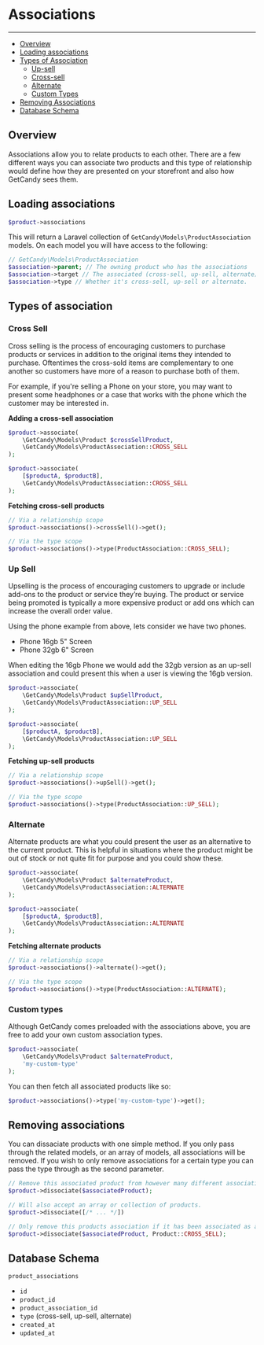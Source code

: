 # Associations

---

- [Overview](#overview)
- [Loading associations](#loading-associations)
- [Types of Association](#typesofassociation)
  - [Up-sell](#up-sell)
  - [Cross-sell](#cross-sell)
  - [Alternate](#alternate)
  - [Custom Types](#custom)
- [Removing Associations](#removing-associations)
- [Database Schema](#database-schema)

<a name="overview"></a>
## Overview

Associations allow you to relate products to each other. There are a few different ways you can associate two products and this type of relationship would define how they are presented on your storefront and also how GetCandy sees them.

<a name="loading-associations"></a>
## Loading associations

```php
$product->associations
```

This will return a Laravel collection of `GetCandy\Models\ProductAssociation` models. On each model you will have access to the following:

```php
// GetCandy\Models\ProductAssociation
$association->parent; // The owning product who has the associations
$association->target // The associated (cross-sell, up-sell, alternate) product.
$association->type // Whether it's cross-sell, up-sell or alternate.
```

<a name="typesofassociation"></a>
## Types of association

<a name="cross-sell"></a>
### Cross Sell

Cross selling is the process of encouraging customers to purchase products or services in addition to the original items they intended to purchase. Oftentimes the cross-sold items are complementary to one another so customers have more of a reason to purchase both of them.

For example, if you're selling a Phone on your store, you may want to present some headphones or a case that works with the phone which the customer may be interested in.

**Adding a cross-sell association**

```php
$product->associate(
    \GetCandy\Models\Product $crossSellProduct,
    \GetCandy\Models\ProductAssociation::CROSS_SELL
);

$product->associate(
    [$productA, $productB],
    \GetCandy\Models\ProductAssociation::CROSS_SELL
);
```

**Fetching cross-sell products**

```php
// Via a relationship scope
$product->associations()->crossSell()->get();

// Via the type scope
$product->associations()->type(ProductAssociation::CROSS_SELL);
```

<a name="up-sell"></a>
### Up Sell

Upselling is the process of encouraging customers to upgrade or include add-ons to the product or service they’re buying. The product or service being promoted is typically a more expensive product or add ons which can increase the overall order value.

Using the phone example from above, lets consider we have two phones.

- Phone 16gb 5" Screen
- Phone 32gb 6" Screen

When editing the 16gb Phone we would add the 32gb version as an up-sell association and could present this when a user is viewing the 16gb version.

```php
$product->associate(
    \GetCandy\Models\Product $upSellProduct,
    \GetCandy\Models\ProductAssociation::UP_SELL
);

$product->associate(
    [$productA, $productB],
    \GetCandy\Models\ProductAssociation::UP_SELL
);
```

**Fetching up-sell products**

```php
// Via a relationship scope
$product->associations()->upSell()->get();

// Via the type scope
$product->associations()->type(ProductAssociation::UP_SELL);
```

<a name="alternate"></a>
### Alternate

Alternate products are what you could present the user as an alternative to the current product. This is helpful in situations where the product might be out of stock or not quite fit for purpose and you could show these.

```php
$product->associate(
    \GetCandy\Models\Product $alternateProduct,
    \GetCandy\Models\ProductAssociation::ALTERNATE
);

$product->associate(
    [$productA, $productB],
    \GetCandy\Models\ProductAssociation::ALTERNATE
);
```

**Fetching alternate products**

```php
// Via a relationship scope
$product->associations()->alternate()->get();

// Via the type scope
$product->associations()->type(ProductAssociation::ALTERNATE);
```

<a name="custom"></a>
### Custom types

Although GetCandy comes preloaded with the associations above, you are free to add your own custom association types.

```php
$product->associate(
    \GetCandy\Models\Product $alternateProduct,
    'my-custom-type'
);
```

You can then fetch all associated products like so:

```php
$product->associations()->type('my-custom-type')->get();
```

<a name="removing-associations"></a>
## Removing associations

You can dissaciate products with one simple method. If you only pass through the related models, or an array of models, all associations will be removed. If you wish to only remove associations for a certain type you can pass the type through as the second parameter.

```php
// Remove this associated product from however many different association types it might have.
$product->dissociate($associatedProduct);

// Will also accept an array or collection of products.
$product->dissociate([/* ... */])

// Only remove this products association if it has been associated as a cross-sell.
$product->dissociate($associatedProduct, Product::CROSS_SELL);
```

<a name="database-schema"></a>
## Database Schema

`product_associations`
  - `id`
  - `product_id`
  - `product_association_id`
  - `type` (cross-sell, up-sell, alternate)
  - `created_at`
  - `updated_at`
